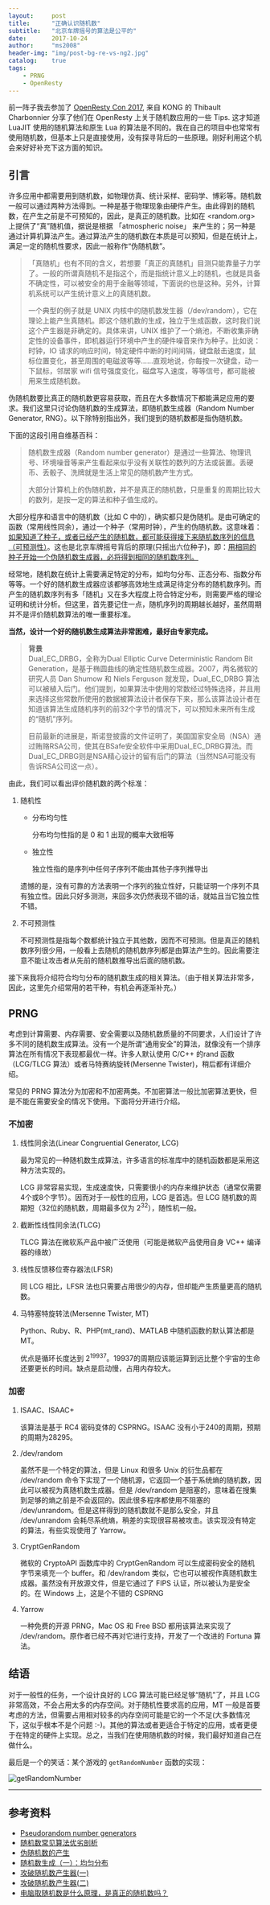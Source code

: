 ```yaml
---
layout:     post
title:      "正确认识随机数"
subtitle:   "北京车牌摇号的算法是公平的"
date:       2017-10-24
author:     "ms2008"
header-img: "img/post-bg-re-vs-ng2.jpg"
catalog:    true
tags:
    - PRNG
    - OpenResty
---
```


前一阵子我去参加了 <u>OpenResty Con 2017</u>, 来自 KONG 的 Thibault Charbonnier 分享了他们在 OpenResty 上关于随机数应用的一些 Tips. 这才知道 LuaJIT 使用的随机算法和原生 Lua 的算法是不同的。我在自己的项目中也常常有使用随机数，但基本上只是直接使用，没有探寻背后的一些原理。刚好利用这个机会来好好补充下这方面的知识。

## 引言

许多应用中都需要用到随机数，如物理仿真、统计采样、密码学、博彩等。随机数一般可以通过两种方法得到。一种是基于物理现象由硬件产生。由此得到的随机数，在产生之前是不可预知的，因此，是真正的随机数。比如在 <random.org> 上提供了“真”随机值，据说是根据 「atmospheric noise」 来产生的；另一种是通过计算机算法产生。通过算法产生的随机数在本质是可以预知，但是在统计上，满足一定的随机性要求，因此一般称作“伪随机数”。

> 「真随机」也有不同的含义，若想要「真正的真随机」目测只能靠量子力学了。一般的所谓真随机不是指这个，而是指统计意义上的随机，也就是具备不确定性，可以被安全的用于金融等领域，下面说的也是这种。另外，计算机系统可以产生统计意义上的真随机数。
>
> 一个典型的例子就是 UNIX 内核中的随机数发生器（/dev/random），它在理论上能产生真随机。即这个随机数的生成，独立于生成函数，这时我们说这个产生器是非确定的。具体来讲，UNIX 维护了一个熵池，不断收集非确定性的设备事件，即机器运行环境中产生的硬件噪音来作为种子。比如说：时钟，IO 请求的响应时间，特定硬件中断的时间间隔，键盘敲击速度，鼠标位置变化，甚至周围的电磁波等等……直观地说，你每按一次键盘，动一下鼠标，邻居家 wifi 信号强度变化，磁盘写入速度，等等信号，都可能被用来生成随机数。

伪随机数要比真正的随机数更容易获取，而且在大多数情况下都能满足应用的要求。我们这里只讨论伪随机数的生成算法，即随机数生成器（Random Number Generator, RNG）。以下除特别指出外，我们提到的随机数都是指伪随机数。

下面的这段引用自维基百科：
> 随机数生成器（Random number generator）是通过一些算法、物理讯号、环境噪音等来产生看起来似乎没有关联性的数列的方法或装置。丢硬币、丢骰子、洗牌就是生活上常见的随机数产生方式。
>
> 大部分计算机上的伪随机数，并不是真正的随机数，只是重复的周期比较大的数列，是按一定的算法和种子值生成的。

大部分程序和语言中的随机数（比如 C 中的），确实都只是伪随机。是由可确定的函数（常用线性同余），通过一个种子（常用时钟），产生的伪随机数。这意味着：<u>如果知道了种子，或者已经产生的随机数，都可能获得接下来随机数序列的信息（可预测性）</u>。这也是北京车牌摇号背后的原理(只摇出六位种子)，即：<u>用相同的种子开始一个伪随机数生成器，必将得到相同的随机数序列。</u>

经常地，随机数在统计上需要满足特定的分布，如均匀分布、正态分布、指数分布等等。一个好的随机数生成器应该都够高效地生成满足待定分布的随机数序列。而产生的随机数序列有多「随机」又在多大程度上符合特定分布，则需要严格的理论证明和统计分析。但这里，首先要记住一点，随机序列的周期越长越好，虽然周期并不是评价随机数算法的唯一重要标准。

**当然，设计一个好的随机数生成算法非常困难，最好由专家完成。**

> **背景**
><br/>
> Dual_EC_DRBG，全称为Dual Elliptic Curve Deterministic Random Bit Generation，是基于椭圆曲线的确定性随机数生成器。2007，两名微软的研究人员 Dan Shumow 和 Niels Ferguson 就发现，Dual_EC_DRBG 算法可以被植入后门。他们提到，如果算法中使用的常数经过特殊选择，并且用来选择这些常数所使用的数据被算法设计者保存下来，那么该算法设计者在知道该算法生成随机序列的前32个字节的情况下，可以预知未来所有生成的“随机”序列。
>
> 目前最新的进展是，斯诺登披露的文件证明了，美国国家安全局（NSA）通过贿赂RSA公司，使其在BSafe安全软件中采用Dual_EC_DRBG算法。而Dual_EC_DRBG则是NSA精心设计的留有后门的算法（当然NSA可能没有告诉RSA公司这一点）。


由此，我们可以看出评价随机数的两个标准：

1. 随机性

    - 分布均匀性

      分布均匀性指的是 0 和 1 出现的概率大致相等

    - 独立性

      独立性指的是序列中任何子序列不能由其他子序列推导出

    遗憾的是，没有可靠的方法表明一个序列的独立性好，只能证明一个序列不具有独立性。因此只好多测测，来回多次仍然表现不错的话，就姑且当它独立性不错。

2. 不可预测性

    不可预测性是指每个数都统计独立于其他数，因而不可预测。但是真正的随机数序列很少用，一般看上去随机的随机数序列都是由算法产生的。因此需要注意不能让攻击者从先前的随机数推导出后面的随机数。

接下来我将介绍符合均匀分布的随机数生成的相关算法。（由于相关算法非常多，因此，这里先介绍常用的若干种，有机会再逐渐补充。）

## PRNG

考虑到计算需要、内存需要、安全需要以及随机数质量的不同要求，人们设计了许多不同的随机数生成算法。没有一个是所谓“通用安全”的算法，就像没有一个排序算法在所有情况下表现都最优一样。许多人默认使用 C/C++ 的rand 函数（LCG/TLCG 算法）或者马特赛纳旋转(Mersenne Twister)，稍后都有详细介绍。

常见的 PRNG 算法分为加密和不加密两类。不加密算法一般比加密算法更快，但是不能在需要安全的情况下使用。下面将分开进行介绍。

### 不加密

1. 线性同余法(Linear Congruential Generator, LCG)

    最为常见的一种随机数生成算法，许多语言的标准库中的随机函数都是采用这种方法实现的。

    LCG 非常容易实现，生成速度快，只需要很小的内存来维护状态（通常仅需要4个或8个字节）。因而对于一般性的应用，LCG 是首选。但 LCG 随机数的周期短（32位的随机数，周期最多仅为 2<sup>32</sup>），随性机一般。

2. 截断性线性同余法(TLCG)

    TLCG 算法在微软系产品中被广泛使用（可能是微软产品使用自身 VC++ 编译器的缘故）

3. 线性反馈移位寄存器法(LFSR)

    同 LCG 相比，LFSR 法也只需要占用很少的内存，但却能产生质量更高的随机数。

4. 马特塞特旋转法(Mersenne Twister, MT)

    Python、Ruby、R、PHP(mt_rand)、MATLAB 中随机函数的默认算法都是 MT。

    优点是循环长度达到 2<sup>19937</sup>。19937的周期应该能运算到远比整个宇宙的生命还要更长的时间。缺点是启动慢，占用内存较大。

### 加密

1. ISAAC、ISAAC+

    该算法是基于 RC4 密码变体的 CSPRNG。ISAAC 没有小于240的周期，预期的周期为28295。

2. /dev/random

    虽然不是一个特定的算法，但是 Linux 和很多 Unix 的衍生品都在 /dev/random 命令下实现了一个随机源，它返回一个基于系统熵的随机数，因此可以被视为真随机数生成器。但是 /dev/random 是阻塞的，意味着在搜集到足够的熵之前是不会返回的。因此很多程序都使用不阻塞的 /dev/unrandom。但是这样得到的随机数就不是那么安全，并且 /dev/unrandom 会耗尽系统熵，稍差的实现很容易被攻击。该实现没有特定的算法，有些实现使用了 Yarrow。

3. CryptGenRandom

    微软的 CryptoAPI 函数库中的 CryptGenRandom 可以生成密码安全的随机字节来填充一个 buffer。和 /dev/random 类似，它也可以被视作真随机数生成器。虽然没有开放源文件，但是它通过了 FIPS 认证，所以被认为是安全的。在 Windows 上，这是个不错的 CSPRNG

4. Yarrow

    一种免费的开源 PRNG，Mac OS 和 Free BSD 都用该算法来实现了 /dev/random。原作者已经不再对它进行支持，开发了一个改进的 Fortuna 算法。

## 结语

对于一般性的任务，一个设计良好的 LCG 算法可能已经足够“随机”了，并且 LCG 非常高效，不会占用太多的内存空间。对于随机性要求高的应用，MT 一般是首要考虑的方法，但需要占用相对较多的内存空间可能是它的一个不足(大多数情况下，这似乎根本不是个问题 :-)。其他的算法或者更适合于特定的应用，或者更便于在特定的硬件上实现。总之，当我们在使用随机数的时候，我们最好知道自己在做什么。

最后是一个的笑话：某个游戏的 `getRandomNumber` 函数的实现：

![getRandomNumber](/img/in-post/getRandomNumber.png)

-----

## 参考资料

- [Pseudorandom number generators](https://en.wikipedia.org/wiki/List_of_random_number_generators#Pseudorandom_number_generators_.28PRNGs.29)
- [随机数常见算法优劣剖析](http://gad.qq.com/article/detail/10069)
- [伪随机数的产生](http://www.cnblogs.com/block2016/p/5601921.html)
- [随机数生成（一）：均匀分布](http://blog.csdn.net/jackytintin/article/details/7798157)
- [攻破随机数产生器(一)](https://www.lynahex.com/index.php/archives/Cracking-Random-Number-Generator1.html)
- [攻破随机数产生器(二)](https://www.lynahex.com/index.php/archives/Cracking-Random-Number-Generator2.html)
- [电脑取随机数是什么原理，是真正的随机数吗？](https://www.zhihu.com/question/20423025)
